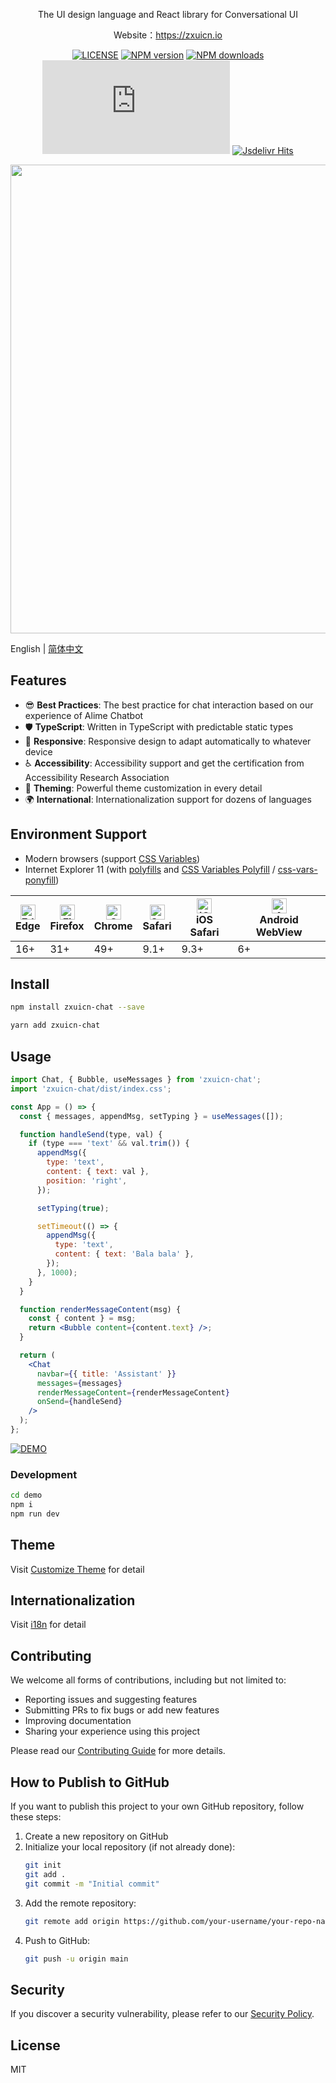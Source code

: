 
<p align="center">The UI design language and React library for Conversational UI</p>

<p align="center">Website：<a href="https://zxuicn.io/" target="_blank">https://zxuicn.io</a></p>

<div align="center">

[![LICENSE](https://img.shields.io/npm/l/zxuicn-chat?style=flat-square)](https://github.com/alibaba/zxuicn/blob/master/LICENSE)
[![NPM version](https://img.shields.io/npm/v/zxuicn-chat?style=flat-square)](https://www.npmjs.com/package/zxuicn-chat)
[![NPM downloads](https://img.shields.io/npm/dm/zxuicn-chat?style=flat-square)](https://www.npmjs.com/package/zxuicn-chat)
[![Gzip Size](https://img.badgesize.io/https://unpkg.com/zxuicn-chat@0.1.0/dist/index.js?compression=gzip)](https://unpkg.com/zxuicn-chat@0.1.0/dist/index.js)
[![Jsdelivr Hits](https://img.shields.io/jsdelivr/npm/hm/zxuicn-chat?style=flat-square)](https://cdn.jsdelivr.net/npm/zxuicn-chat)

</div>

<p align="center">
  <img width="750" src="https://gw.alicdn.com/tfs/TB1WTl.lQ9l0K4jSZFKXXXFjpXa-1500-833.jpg">
</p>

English | [简体中文](./README.zh-CN.md)

## Features

- 😎 **Best Practices**: The best practice for chat interaction based on our experience of Alime Chatbot
- 🛡 **TypeScript**: Written in TypeScript with predictable static types
- 📱 **Responsive**: Responsive design to adapt automatically to whatever device
- ♿ **Accessibility**: Accessibility support and get the certification from Accessibility Research Association
- 🎨 **Theming**: Powerful theme customization in every detail
- 🌍 **International**: Internationalization support for dozens of languages

## Environment Support

- Modern browsers (support [CSS Variables](https://caniuse.com/css-variables))
- Internet Explorer 11 (with [polyfills](https://stackoverflow.com/questions/57020976/polyfills-in-2019-for-ie11) and [CSS Variables Polyfill](https://github.com/nuxodin/ie11CustomProperties) / [css-vars-ponyfill](https://github.com/jhildenbiddle/css-vars-ponyfill))

| <img src="https://raw.githubusercontent.com/alrra/browser-logos/master/src/edge/edge_48x48.png" alt="Edge" width="24px" height="24px" /><br>Edge | <img src="https://raw.githubusercontent.com/alrra/browser-logos/master/src/firefox/firefox_48x48.png" alt="Firefox" width="24px" height="24px" /><br>Firefox | <img src="https://raw.githubusercontent.com/alrra/browser-logos/master/src/chrome/chrome_48x48.png" alt="Chrome" width="24px" height="24px" /><br>Chrome | <img src="https://raw.githubusercontent.com/alrra/browser-logos/master/src/safari/safari_48x48.png" alt="Safari" width="24px" height="24px" /><br>Safari | <img src="https://raw.githubusercontent.com/alrra/browser-logos/master/src/safari-ios/safari-ios_48x48.png" alt="iOS Safari" width="24px" height="24px" /><br>iOS Safari | <img src="https://raw.githubusercontent.com/alrra/browser-logos/master/src/android-webview/android-webview_48x48.png" alt="Android WebView" width="24px" height="24px" /><br>Android WebView |
| --- | --- | --- | --- | --- | --- |
| 16+ | 31+ | 49+ | 9.1+ | 9.3+ | 6+ |

## Install

```bash
npm install zxuicn-chat --save
```

```bash
yarn add zxuicn-chat
```

## Usage

```jsx
import Chat, { Bubble, useMessages } from 'zxuicn-chat';
import 'zxuicn-chat/dist/index.css';

const App = () => {
  const { messages, appendMsg, setTyping } = useMessages([]);

  function handleSend(type, val) {
    if (type === 'text' && val.trim()) {
      appendMsg({
        type: 'text',
        content: { text: val },
        position: 'right',
      });

      setTyping(true);

      setTimeout(() => {
        appendMsg({
          type: 'text',
          content: { text: 'Bala bala' },
        });
      }, 1000);
    }
  }

  function renderMessageContent(msg) {
    const { content } = msg;
    return <Bubble content={content.text} />;
  }

  return (
    <Chat
      navbar={{ title: 'Assistant' }}
      messages={messages}
      renderMessageContent={renderMessageContent}
      onSend={handleSend}
    />
  );
};
```

[![DEMO](https://codesandbox.io/static/img/play-codesandbox.svg)](https://codesandbox.io/s/zxuicn-demo-o6n3z?fontsize=14&hidenavigation=1&theme=dark)

### Development

```bash
cd demo
npm i
npm run dev
```

## Theme

Visit [Customize Theme](https://zxuicn.io/docs/customize-theme) for detail

## Internationalization

Visit [i18n](https://zxuicn.io/docs/i18n) for detail

## Contributing

We welcome all forms of contributions, including but not limited to:

- Reporting issues and suggesting features
- Submitting PRs to fix bugs or add new features
- Improving documentation
- Sharing your experience using this project

Please read our [Contributing Guide](./CONTRIBUTING.md) for more details.

## How to Publish to GitHub

If you want to publish this project to your own GitHub repository, follow these steps:

1. Create a new repository on GitHub
2. Initialize your local repository (if not already done):
   ```bash
   git init
   git add .
   git commit -m "Initial commit"
   ```
3. Add the remote repository:
   ```bash
   git remote add origin https://github.com/your-username/your-repo-name.git
   ```
4. Push to GitHub:
   ```bash
   git push -u origin main
   ```

## Security

If you discover a security vulnerability, please refer to our [Security Policy](./SECURITY.md).

## License

MIT

